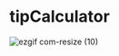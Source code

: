 # tipCalculator

![ezgif com-resize (10)](https://user-images.githubusercontent.com/45949734/225796501-cd0eb1a6-0797-4304-9c91-e7245a8a8828.gif)
